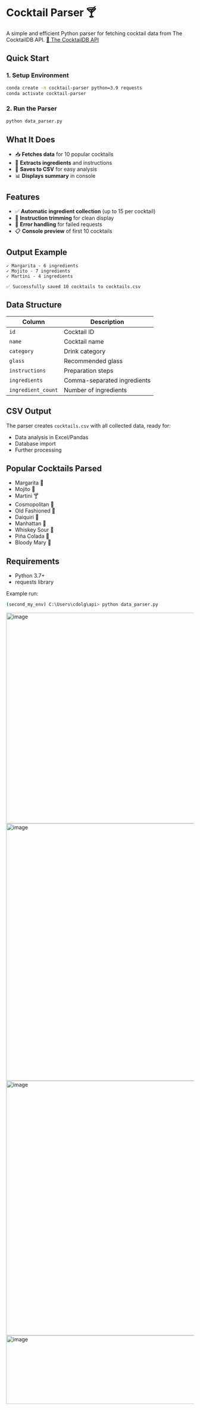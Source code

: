
# Cocktail Parser 🍸

A simple and efficient Python parser for fetching cocktail data from The CocktailDB API.
[📎 The CocktailDB API](https://www.thecocktaildb.com/)

## Quick Start

### 1. Setup Environment
```bash
conda create -n cocktail-parser python=3.9 requests
conda activate cocktail-parser
```

### 2. Run the Parser
```bash
python data_parser.py
```

## What It Does

- 📥 **Fetches data** for 10 popular cocktails
- 🧪 **Extracts ingredients** and instructions
- 💾 **Saves to CSV** for easy analysis
- 📊 **Displays summary** in console

## Features

- ✅ **Automatic ingredient collection** (up to 15 per cocktail)
- 📝 **Instruction trimming** for clean display
- 🎯 **Error handling** for failed requests
- 📋 **Console preview** of first 10 cocktails

## Output Example

```
✓ Margarita - 6 ingredients
✓ Mojito - 7 ingredients
✓ Martini - 4 ingredients

✅ Successfully saved 10 cocktails to cocktails.csv
```

## Data Structure

| Column | Description |
|--------|-------------|
| `id` | Cocktail ID |
| `name` | Cocktail name |
| `category` | Drink category |
| `glass` | Recommended glass |
| `instructions` | Preparation steps |
| `ingredients` | Comma-separated ingredients |
| `ingredient_count` | Number of ingredients |

## CSV Output

The parser creates `cocktails.csv` with all collected data, ready for:
- Data analysis in Excel/Pandas
- Database import
- Further processing

## Popular Cocktails Parsed

- Margarita 🍋
- Mojito 🌿
- Martini 🍸
- Cosmopolitan 🍊
- Old Fashioned 🥃
- Daiquiri 🍓
- Manhattan 🥃
- Whiskey Sour 🥚
- Piña Colada 🍍
- Bloody Mary 🍅

## Requirements

- Python 3.7+
- requests library

  
Example run:

```bash
(second_my_env) C:\Users\cdolg\api> python data_parser.py
```

<img width="1448" height="565" alt="image" src="https://github.com/user-attachments/assets/18757ed8-db18-45e9-a81d-829807de55f2" />
<img width="1469" height="690" alt="image" src="https://github.com/user-attachments/assets/e1e238a2-351c-4260-b61b-b3f3e7bc08c1" />
<img width="1462" height="683" alt="image" src="https://github.com/user-attachments/assets/dc342637-a2da-41ad-8e4b-dd739d6c44e2" />
<img width="1462" height="184" alt="image" src="https://github.com/user-attachments/assets/ff4669a9-3ba7-4d1e-86ff-828f01bde531" />



